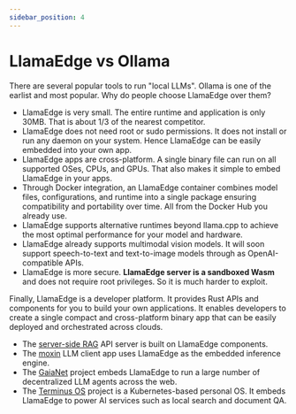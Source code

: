 ```yaml
---
sidebar_position: 4
---
```


# LlamaEdge vs Ollama

There are several popular tools to run "local LLMs". Ollama is one of the earlist and most popular. Why do people
choose LlamaEdge over them?

* LlamaEdge is very small. The entire runtime and application is only 30MB. That is about 1/3 of the nearest competitor.
* LlamaEdge does not need root or sudo permissions. It does not install or run any daemon on your system. Hence LlamaEdge can be easily embedded into your own app.
* LlamaEdge apps are cross-platform. A single binary file can run on all supported OSes, CPUs, and GPUs. That also makes it simple to embed LlamaEdge in your apps.
* Through Docker integration, an LlamaEdge container combines model files, configurations, and runtime into a single package ensuring compatibility and portability over time. All from the Docker Hub you already use.
* LlamaEdge supports alternative runtimes beyond llama.cpp to achieve the most optimal performance for your model and hardware.
* LlamaEdge already supports multimodal vision models. It will soon support speech-to-text and text-to-image models through as OpenAI-compatible APIs.
* LlamaEdge is more secure. **LlamaEdge server is a sandboxed Wasm** and does not require root privileges. So it is much harder to exploit.

Finally, LlamaEdge is a developer platform. It provides Rust APIs and components for you to build your own applications.
It enables developers to create a single compact and cross-platform binary app that can be easily deployed and orchestrated across clouds.

* The [server-side RAG](user-guide/llm/server-side-rag/quick-start) API server is built on LlamaEdge components.
* The [moxin](https://github.com/project-robius/moxin) LLM client app uses LlamaEdge as the embedded inference engine.
* The [GaiaNet](https://github.com/GaiaNet-AI/gaianet-node) project embeds LlamaEdge to run a large number of decentralized LLM agents across the web.
* The [Terminus OS](https://www.jointerminus.com/) project is a Kubernetes-based personal OS. It embeds LlamaEdge to power AI services such as local search and document QA.


